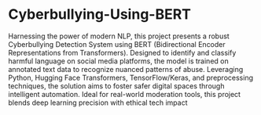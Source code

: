 # Cyberbullying-Using-BERT 
Harnessing the power of modern NLP, this project presents a robust Cyberbullying Detection System using BERT (Bidirectional Encoder Representations from Transformers). Designed to identify and classify harmful language on social media platforms, the model is trained on annotated text data to recognize nuanced patterns of abuse. Leveraging Python, Hugging Face Transformers, TensorFlow/Keras, and preprocessing techniques, the solution aims to foster safer digital spaces through intelligent automation. Ideal for real-world moderation tools, this project blends deep learning precision with ethical tech impact
